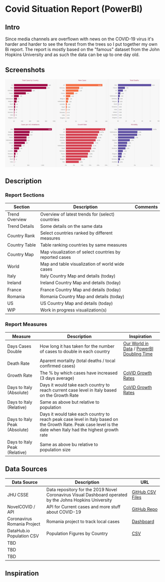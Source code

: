 # Covid Situation Report (PowerBI)

## Intro

Since media channels are overflown with news on the COVID-19 virus it's harder and harder to see the forest from the trees so I put together my own Bi report. The report is mostly based on the "famous" dataset from the John Hopkins University and as such the data can be up to one day old.

## Screenshots

![Report Screenshot](images/covid1.png)

## Description

### Report Sections

| **Section** | **Description** | **Comments** |
|-------------|-----------------|--------------|
| Trend Overview |  Overview of latest trends for (select) countries |
| Trend Details | Some details on the same data |
| Country Rank | Select countries ranked by different measures |
| Country Table | Table ranking countries by same measures |
| Country Map | Map visualization of select countries by reported cases |
| World | Map and table visualization of world wide cases |
| Italy | Italy Country Map and details (today) |
| Ireland | Ireland Country Map and details (today)  |
| France | France Country Map and details (today)  |
| Romania | Romania Country Map and details (today) |
| US | US Country Map and details (today) |
| WIP | Work in progress visualization(s) |

### Report Measures

| **Measure** | **Description** | **Inspiration** |
|-------------|-----------------|-----------------|
| Days Cases Double | How long it has taken for the number of cases to double in each country| [Our World in Data](https://ourworldindata.org/coronavirus#the-growth-rate-of-covid-19-deaths) / [PowerBI Doubling Time](https://www.thebiccountant.com/2020/03/22/calculating-doubling-times-with-dax-in-power-bi/) |
| Death Rate | Aparent mortality (total deaths / tocal confirmed cases) | |
| Growth Rate | The % by which cases have increased (3 days average) | [CoVID Growth Rates](http://nrg.cs.ucl.ac.uk/mjh/covid19/) |
| Days to Italy (Absolute) | Days it would take each country to reach current case level in Italy based on the Growth Rate | [CoVID Growth Rates](http://nrg.cs.ucl.ac.uk/mjh/covid19/) |
| Days to Italy (Relative) | Same as above but relative to population | |
| Days to Italy Peak (Absolute) | Days it would take each country to reach peak case level in Italy based on the Growth Rate. Peak case level is the date when Italy had the highest growth rate | |
| Days to Italy Peak (Relative) | Same as above bu relative to population size | |

## Data Sources

| **Data Source** | **Description** | **URL** |
|-----------------|-----------------|---------|
| JHU CSSE | Data repository for the 2019 Novel Coronavirus Visual Dashboard operated by the Johns Hopkins University | [GitHub CSV Files](https://github.com/CSSEGISandData/COVID-19/tree/master/csse_covid_19_data/csse_covid_19_time_series) |
| NovelCOVID / API | API for Current cases and more stuff about COVID-19 | [GitHub Repo](https://github.com/novelcovid/api)|
| Coronavirus Romania Project | Romania project to track local cases | [Dashboard](https://covid19.geo-spatial.org/) |
| DataHub.io Population CSV | Population Figures by Country | [CSV](https://datahub.io/JohnSnowLabs/population-figures-by-country/r/population-figures-by-country-csv.csv) |
| TBD | | |
| TBD | | |
| TBD | | |

## Inspiration